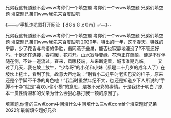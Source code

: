 兄弟我这有道题不会www考你们一个填空题
考你们一个www填空题
兄弟们填空题
填空题兄弟们www我先来百度贴吧


《——✅手机浏览器打开网沚【ｄ8ｓ８.c０m】✅—》--

兄弟我这有道题不会www考你们一个填空题
考你们一个www填空题
兄弟们填空题
填空题兄弟们www我先来百度贴吧
2020年，特出的一年，这季春天，特殊的宁静，少了花香与鸟语的争胜，偕同燕子垒巢，能否也寂静地湮没了?不管还好吗，十足还在连接，春将暖，花将开。山水寂静变绿，花苞正在蕴酿，便是不许伴随在侧，不许一道流过。春来，风暖枝端，从来断定着，城市准期光临。
　　又过了几天，我在坡上放牛，“少华哥”的小弟和小妹（都是二十几岁的成年人了）在坡坎上挖土，看到了我，故意大声地说：“别看小二娃平时老实巴交的样子，原来还是个手脚不干净的角色吔！”我当时虽然年纪不大，也还是知道乡下人所说的“手脚不干净”就是“喜欢小偷小摸“的意思，是极不光彩的事情。于是我终于明白了原本一贯性情温和的父亲为什么会狠心暴打我一顿的原因了。





填空题,你懂的三w点com中间填什么中间填什么三w点com给个填空题好兄弟2022年最新填空题好兄弟
